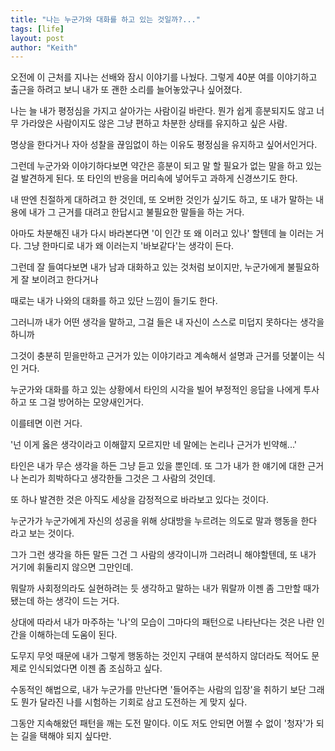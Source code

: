 ```yaml
---
title: "나는 누군가와 대화를 하고 있는 것일까?..."
tags: [life]
layout: post
author: "Keith"
---
```


오전에 이 근처를 지나는 선배와 잠시 이야기를 나눴다. 그렇게 40분 여를 이야기하고 출근을 하려고 보니 내가 또 괜한 소리를 늘어놓았구나 싶어졌다.

나는 늘 내가 평정심을 가지고 살아가는 사람이길 바란다. 뭔가 쉽게 흥분되지도 않고 너무 가라앉은 사람이지도 않은 그냥 편하고 차분한 상태를 유지하고 싶은 사람.

명상을 한다거나 자아 성찰을 끊임없이 하는 이유도 평정심을 유지하고 싶어서인거다.

그런데 누군가와 이야기하다보면 약간은 흥분이 되고 말 할 필요가 없는 말을 하고 있는 걸 발견하게 된다. 또 타인의 반응을 머리속에 넣어두고 과하게 신경쓰기도 한다.

내 딴엔 친절하게 대하려고 한 것인데, 또 오버한 것인가 싶기도 하고, 또 내가 말하는 내용에 내가 그 근거를 대려고 한답시고 불필요한 말들을 하는 거다.

아마도 차분해진 내가 다시 바라본다면 '이 인간 또 왜 이러고 있나' 할텐데 늘 이러는 거다. 그냥 한마디로 내가 왜 이러는지 '바보같다'는 생각이 든다.

그런데 잘 들여다보면 내가 남과 대화하고 있는 것처럼 보이지만, 누군가에게 불필요하게 잘 보이려고 한다거나 

때로는 내가 나와의 대화를 하고 있단 느낌이 들기도 한다. 

그러니까 내가 어떤 생각을 말하고, 그걸 들은 내 자신이 스스로 미덥지 못하다는 생각을 하니까

그것이 충분히 믿을만하고 근거가 있는 이야기라고 계속해서 설명과 근거를 덧붙이는 식인 거다.

누군가와 대화를 하고 있는 상황에서 타인의 시각을 빌어 부정적인 응답을 나에게 투사하고 또 그걸 방어하는 모양새인거다.

이를테면 이런 거다.

'넌 이게 옳은 생각이라고 이해햘지 모르지만 네 말에는 논리나 근거가 빈약해...'

타인은 내가 무슨 생각을 하든 그냥 듣고 있을 뿐인데. 또 그가 내가 한 얘기에 대한 근거나 논리가 희박하다고 생각한들 그것은 그 사람의 것인데.

또 하나 발견한 것은 아직도 세상을 감정적으로 바라보고 있다는 것이다.

누군가가 누군가에게 자신의 성공을 위해 상대방을 누르려는 의도로 말과 행동을 한다 라고 보는 것이다.

그가 그런 생각을 하든 말든 그건 그 사람의 생각이니까 그러려니 해야할텐데, 또 내가 거기에 휘둘리지 않으면 그만인데. 

뭐랄까 사회정의라도 실현하려는 듯 생각하고 말하는 내가 뭐랄까 이젠 좀 그만할 때가 됐는데 하는 생각이 드는 거다.

상대에 따라서 내가 마주하는 '나'의 모습이 그마다의 패턴으로 나타난다는 것은 나란 인간을 이해하는데 도움이 된다.

도무지 무엇 때문에 내가 그렇게 행동하는 것인지 구태여 분석하지 않더라도 적어도 문제로 인식되었다면 이젠 좀 조심하고 싶다.

수동적인 해법으로, 내가 누군가를 만난다면 '들어주는 사람의 입장'을 취하기 보단 그래도 뭔가 달라진 나를 시험하는 기회로 삼고 도전하는 게 맞지 싶다.

그동안 지속해왔던 패턴을 깨는 도전 말이다. 이도 저도 안되면 어쩔 수 없이 '청자'가 되는 길을 택해야 되지 싶다만.

